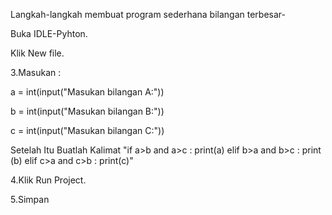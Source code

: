 Langkah-langkah membuat program sederhana bilangan terbesar-

Buka IDLE-Pyhton.

Klik New file.

3.Masukan :

a = int(input("Masukan bilangan A:"))

b = int(input("Masukan bilangan B:"))

c = int(input("Masukan bilangan C:"))

Setelah Itu Buatlah Kalimat "if a>b and a>c : print(a) elif b>a and b>c : print (b) elif c>a and c>b : print(c)"

4.Klik Run Project.

5.Simpan
